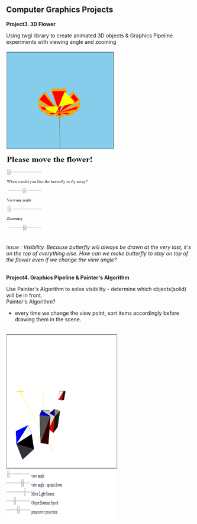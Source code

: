 ## Computer Graphics Projects

**Project3. 3D Flower**<br/>

Using twgl library to create animated 3D objects & Graphics Pipeline experiments with viewing angle and zooming<br/>
<br/>
<img src="3DFlower.gif" width = "300" height = "500"><br/>
<br/>
*issue : Visibility. Because butterfly will always be drawn at the very last, it's on the top of everything else. How can we make butterfly to stay on top of the flower even if we change the view angle?*<br/>
<br/>

**Project4. Graphics Pipeline & Painter's Algorithm**<br/>

Use Painter's Algorithm to solve visibility - determine which objects(solid) will be in front. <br/>
Painter's Algorithm? <br/>
  - every time we change the view point, sort items accordingly before drawing them in the scene.<br/>
<br/>
<img src="Project4.gif" width = "300" height = "500"><br/>
<br/>

